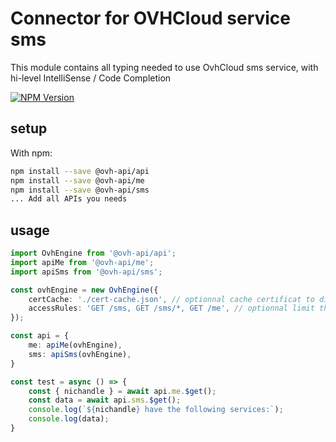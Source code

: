 # Connector for OVHCloud service sms

This module contains all typing needed to use OvhCloud sms service, with hi-level IntelliSense / Code Completion

[![NPM Version](https://img.shields.io/npm/v/@ovh-api/sms.svg?style=flat)](https://www.npmjs.org/package/@ovh-api/sms)

## setup

With npm:
````bash
npm install --save @ovh-api/api
npm install --save @ovh-api/me
npm install --save @ovh-api/sms
... Add all APIs you needs
````

## usage

````typescript
import OvhEngine from '@ovh-api/api';
import apiMe from '@ovh-api/me';
import apiSms from '@ovh-api/sms';

const ovhEngine = new OvhEngine({ 
    certCache: './cert-cache.json', // optionnal cache certificat to disk
    accessRules: 'GET /sms, GET /sms/*, GET /me', // optionnal limit the requested privileges.
});

const api = {
    me: apiMe(ovhEngine),
    sms: apiSms(ovhEngine),
}

const test = async () => {
    const { nichandle } = await api.me.$get();
    const data = await api.sms.$get();
    console.log(`${nichandle} have the following services:`);
    console.log(data);
}

````